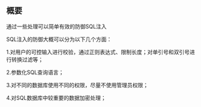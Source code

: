 ## 概要

通过一些处理可以简单有效的防御SQL注入

SQL注入的防御大概可以分为以下几个方面：

1.对用户的可控输入进行校验，通过正则表达式、限制长度；对单引号和双引号进行转换过滤等；

2.参数化SQL查询语言；

3.对不同的数据库使用不同的权限，尽量不使用管理员权限；

4.对SQL数据库中较重要的数据加密处理；
